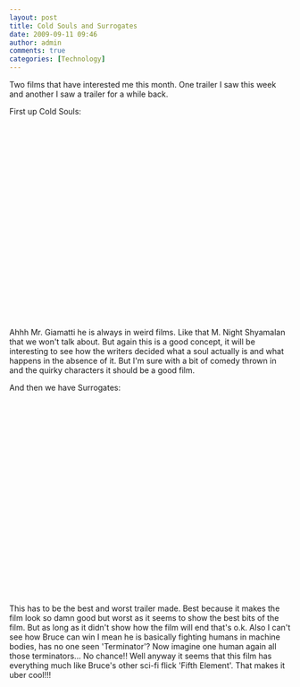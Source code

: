 ```yaml
---
layout: post
title: Cold Souls and Surrogates
date: 2009-09-11 09:46
author: admin
comments: true
categories: [Technology]
---
```

Two films that have interested me this month. One trailer I saw this week and another I saw a trailer for a while back.

First up Cold Souls:

<object style="width: 550px; height: 350px;" classid="clsid:d27cdb6e-ae6d-11cf-96b8-444553540000" width="550" height="350" codebase="http://download.macromedia.com/pub/shockwave/cabs/flash/swflash.cab#version=6,0,40,0"><param name="play" value="false" /><param name="loop" value="false" /><param name="src" value="http://www.youtube.com/v/SJ2t2vDfM1M" /><embed style="width: 550px; height: 350px;" type="application/x-shockwave-flash" width="550" height="350" src="http://www.youtube.com/v/SJ2t2vDfM1M" loop="false" play="false"></embed></object>

Ahhh Mr. Giamatti he is always in weird films. Like that M. Night Shyamalan that we won't talk about. But again this is a good concept, it will be interesting to see how the writers decided what a soul actually is and what happens in the absence of it. But I'm sure with a bit of comedy thrown in and the quirky characters it should be a good film.

And then we have Surrogates:

<object classid="clsid:d27cdb6e-ae6d-11cf-96b8-444553540000" width="550" height="350" codebase="http://download.macromedia.com/pub/shockwave/cabs/flash/swflash.cab#version=6,0,40,0"><param name="src" value="http://www.youtube.com/v/UGwQ74cH5O0" /><embed type="application/x-shockwave-flash" width="550" height="350" src="http://www.youtube.com/v/UGwQ74cH5O0"></embed></object>

This has to be the best and worst trailer made. Best because it makes the film look so damn good but worst as it seems to show the best bits of the film. But as long as it didn't show how the film will end that's o.k. Also I can't see how Bruce can win I mean he is basically fighting humans in machine bodies, has no one seen 'Terminator'? Now imagine one human again all those terminators... No chance!! Well anyway it seems that this film has everything much like Bruce's other sci-fi flick 'Fifth Element'. That makes it uber cool!!!
